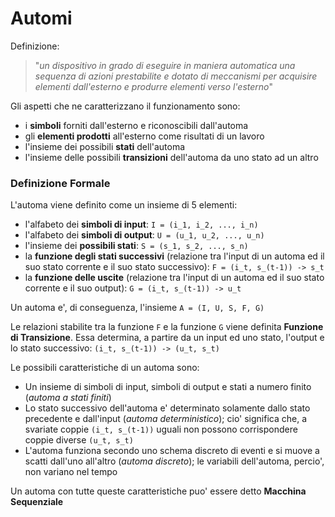 # Automi

Definizione:
> "_un dispositivo in grado di eseguire in maniera automatica una sequenza di azioni prestabilite e dotato di meccanismi per acquisire elementi dall'esterno e produrre elementi verso l'esterno_"

Gli aspetti che ne caratterizzano il funzionamento sono:

* i **simboli** forniti dall'esterno e riconoscibili dall'automa
* gli **elementi prodotti** all'esterno come risultati di un lavoro
* l'insieme dei possibili **stati** dell'automa
* l'insieme delle possibili **transizioni** dell'automa da uno stato ad un altro

### Definizione Formale

L'automa viene definito come un insieme di 5 elementi:

* l'alfabeto dei **simboli di input**: `I = (i_1, i_2, ..., i_n)`
* l'alfabeto dei **simboli di output**: `U = (u_1, u_2, ..., u_n)`
* l'insieme dei **possibili stati**: `S = (s_1, s_2, ..., s_n)`
* la **funzione degli stati successivi** (relazione tra l'input di un automa ed il suo stato corrente e il suo stato successivo): `F = (i_t, s_(t-1)) -> s_t`
* la **funzione delle uscite** (relazione tra l'input di un automa ed il suo stato corrente e il suo output): `G = (i_t, s_(t-1)) -> u_t`

Un automa e', di conseguenza, l'insieme `A = (I, U, S, F, G)`

Le relazioni stabilite tra la funzione `F` e la funzione `G` viene definita **Funzione di Transizione**. Essa determina, a partire da un input ed uno stato, l'output e lo stato successivo: `(i_t, s_(t-1)) -> (u_t, s_t)`

Le possibili caratteristiche di un automa sono:

* Un insieme di simboli di input, simboli di output e stati a numero finito (_automa a stati finiti_)
* Lo stato successivo dell'automa e' determinato solamente dallo stato precedente e dall'input (_automa deterministico_); cio' significa che, a svariate coppie `(i_t, s_(t-1))` uguali non possono corrispondere coppie diverse `(u_t, s_t)`
* L'automa funziona secondo uno schema discreto di eventi e si muove a scatti dall'uno all'altro (_automa discreto_); le variabili dell'automa, percio', non variano nel tempo

Un automa con tutte queste caratteristiche puo' essere detto **Macchina Sequenziale**
